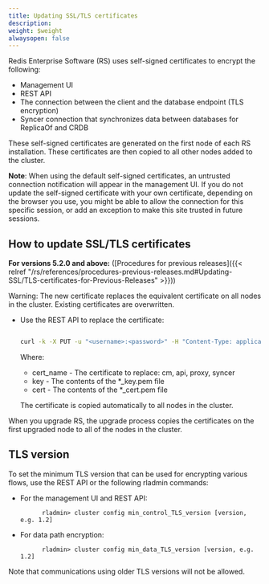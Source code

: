 ```yaml
---
title: Updating SSL/TLS certificates
description: 
weight: $weight
alwaysopen: false
---
```

Redis Enterprise Software (RS) uses self-signed certificates to encrypt
the following:

- Management UI
- REST API
- The connection between the client and the database endpoint (TLS
    encryption)
- Syncer connection that synchronizes data between databases for ReplicaOf and CRDB

These self-signed certificates are generated on the first node of each RS installation. These certificates are then copied to all other nodes added to the cluster.

**Note**: When using the default self-signed certificates, an untrusted
connection notification will appear in the management UI. If you do not
update the self-signed certificate with your own certificate, depending
on the browser you use, you might be able to allow the connection for
this specific session, or add an exception to make this site trusted in
future sessions.

## How to update SSL/TLS certificates

**For versions 5.2.0 and above:** ([Procedures for previous releases]({{< relref "/rs/references/procedures-previous-releases.md#Updating-SSL/TLS-certificates-for-Previous-Releases" >}}))

Warning: The new certificate replaces the equivalent certificate on all nodes in the cluster. Existing certificates are overwritten.

* Use the REST API to replace the certificate:

    ```bash

    curl -k -X PUT -u "<username>:<password>" -H "Content-Type: application/json" -d '{ "name": "<cert_name>", "key": <key>, "certificate": <cert> }' https://<cluster_address>:9443/v1/cluster/update_cert

    ```
 
    Where:

    * cert_name - The certificate to replace: cm, api, proxy, syncer
    * key - The contents of the *_key.pem file
    * cert - The contents of the *_cert.pem file

    The certificate is copied automatically to all nodes in the cluster.

When you upgrade RS, the upgrade process copies the certificates on the first upgraded node to all of the nodes in the cluster.


## **TLS version**

To set the minimum TLS version that can be used for encrypting various
flows, use the REST API or the following rladmin
commands:

- For the management UI and REST API:

            rladmin> cluster config min_control_TLS_version [version, e.g. 1.2]

- For data path encryption:

            rladmin> cluster config min_data_TLS_version [version, e.g. 1.2]

Note that communications using older TLS versions will not be
allowed.